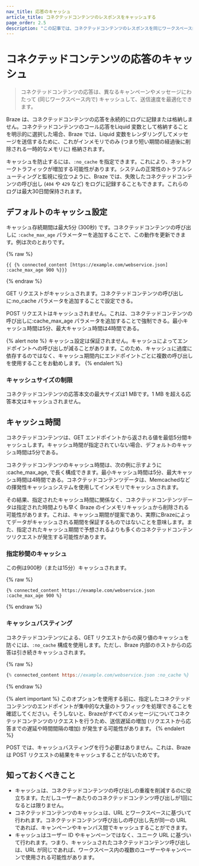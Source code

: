 ```yaml
---
nav_title: 応答のキャッシュ
article_title: コネクテッドコンテンツのレスポンスをキャッシュする
page_order: 2.5
description: "この記事では、コネクテッドコンテンツのレスポンスを同じワークスペース内の異なるキャンペーンやメッセージにまたがってキャッシュし、送信速度を最適化する方法について説明する。"
---
```


# コネクテッドコンテンツの応答のキャッシュ

> コネクテッドコンテンツの応答は、異なるキャンペーンやメッセージにわたって (同じワークスペース内で) キャッシュして、送信速度を最適化できます。

Braze は、コネクテッドコンテンツの応答を永続的にログに記録または格納しません。コネクテッドコンテンツのコール応答をLiquid 変数として格納することを明示的に選択した場合、Braze では、Liquid 変数をレンダリングしてメッセージを送信するために、これがインメモリでのみ (つまり短い期間の経過後に削除される一時的なメモリに) 格納されます。

キャッシュを防止するには、`:no_cache` を指定できます。これにより、ネットワークトラフィックが増加する可能性があります。システムの正常性のトラブルシューティングと監視に役立つように、Braze では、失敗したコネクテッドコンテンツの呼び出し (`404` や `429` など) をログに記録することもできます。これらのログは最大30日間保持されます。

## デフォルトのキャッシュ設定

キャッシュ存続期間は最大5分 (300秒) です。コネクテッドコンテンツの呼び出しに `:cache_max_age` パラメーターを追加することで、この動作を更新できます。例は次のとおりです。

{% raw %}
```
{{ {% connected_content [https://example.com/webservice.json] :cache_max_age 900 %}}}
```
{% endraw %}

GET リクエストがキャッシュされます。コネクテッドコンテンツの呼び出しに:no_cache パラメータを追加することで設定できる。

POST リクエストはキャッシュされません。これは、コネクテッドコンテンツの呼び出しに:cache_max_age パラメータを追加することで強制できる。最小キャッシュ時間は5分、最大キャッシュ時間は4時間である。

{% alert note %}
キャッシュ設定は保証されません。キャッシュによってエンドポイントへの呼び出しが減ることがあります。このため、キャッシュに過度に依存するのではなく、キャッシュ期間内にエンドポイントごとに複数の呼び出しを使用することをお勧めします。
{% endalert %}

### キャッシュサイズの制限

コネクテッドコンテンツの応答本文の最大サイズは1 MBです。1 MB を超える応答本文はキャッシュされません。

## キャッシュ時間 

コネクテッドコンテンツは、GET エンドポイントから返される値を最低5分間キャッシュします。キャッシュ時間が指定されていない場合、デフォルトのキャッシュ時間は5分である。

コネクテッドコンテンツのキャッシュ時間は、次の例に示すように :cache_max_age, で長く構成できます。最小キャッシュ時間は5分、最大キャッシュ時間は4時間である。コネクテッドコンテンツデータは、Memcachedなどの揮発性キャッシュシステムを使用してインメモリでキャッシュされます。 

その結果、指定されたキャッシュ時間に関係なく、コネクテッドコンテンツデータは指定された時間よりも早く Braze のインメモリキャッシュから削除される可能性があります。これは、キャッシュ期間が提案であり、実際にBrazeによってデータがキャッシュされる期間を保証するものではないことを意味します。また、指定されたキャッシュ期間で予想されるよりも多くのコネクテッドコンテンツリクエストが発生する可能性があります。

### 指定秒間のキャッシュ

この例は900秒（または15分）キャッシュされます。

{% raw %}
```
{% connected_content https://example.com/webservice.json :cache_max_age 900 %}
```
{% endraw %}

### キャッシュバスティング

コネクテッドコンテンツによる、GET リクエストからの戻り値のキャッシュを防ぐには、`:no_cache` 構成を使用します。ただし、Braze 内部のホストからの応答は引き続きキャッシュされます。

{% raw %}
```js
{% connected_content https://example.com/webservice.json :no_cache %}
```
{% endraw %}

{% alert important %}
このオプションを使用する前に、指定したコネクテッドコンテンツのエンドポイントが集中的な大量のトラフィックを処理できることを確認してください。そうしないと、Brazeがすべてのメッセージについてコネクテッドコンテンツのリクエストを行うため、送信遅延の増加 (リクエストから応答までの遅延や時間間隔の増加) が発生する可能性があります。
{% endalert %}

POST では、キャッシュバスティングを行う必要はありません。これは、Braze は POST リクエストの結果をキャッシュすることがないためです。

## 知っておくべきこと

- キャッシュは、コネクテッドコンテンツの呼び出しの重複を削減するのに役立ちます。ただしユーザーあたりのコネクテッドコンテンツ呼び出しが1回になるとは限りません。
- コネクテッドコンテンツのキャッシュは、URL とワークスペースに基づいて行われます。コネクテッドコンテンツ呼び出しの呼び出し先が同一の URL であれば、キャンペーンやキャンバス間でキャッシュすることができます。
- キャッシュはユーザー ID やキャンペーンではなく、ユニーク URL に基づいて行われます。つまり、キャッシュされたコネクテッドコンテンツ呼び出しは、URL が同じであれば、ワークスペース内の複数のユーザーやキャンペーンで使用される可能性があります。
